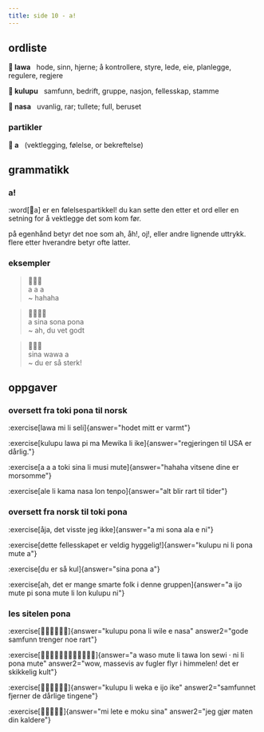 ```yaml
--- 
title: side 10 - a! 
---
```

## ordliste

**󱤤 lawa**&nbsp;&nbsp;&nbsp;hode, sinn, hjerne; å kontrollere, styre, lede, eie, planlegge, regulere, regjere

**󱤟 kulupu**&nbsp;&nbsp;&nbsp;samfunn, bedrift, gruppe, nasjon, fellesskap, stamme

**󱤾 nasa**&nbsp;&nbsp;&nbsp;uvanlig, rar; tullete; full, beruset

### partikler

**󱤀 a**&nbsp;&nbsp;&nbsp;(vektlegging, følelse, or bekreftelse)

## grammatikk
### a!
:word[󱤀a] er en følelsespartikkel! du kan sette den etter et ord eller en setning for å vektlegge det som kom før.

på egenhånd betyr det noe som ah, åh!, oj!, eller andre lignende uttrykk. flere etter hverandre betyr ofte latter.


### eksempler
> 󱤀󱤀󱤀 \
> a a a \
> ~ hahaha

> 󱤀󱥞󱥡󱥔 \
> a sina sona pona \
> ~ ah, du vet godt

> 󱥞󱥵󱤀 \
> sina wawa a \
> ~ du er så sterk!

## oppgaver
### oversett fra toki pona til norsk
:exercise[lawa mi li seli]{answer="hodet mitt er varmt"}

:exercise[kulupu lawa pi ma Mewika li ike]{answer="regjeringen til USA er dårlig."}

:exercise[a a a toki sina li musi mute]{answer="hahaha vitsene dine er morsomme"}

:exercise[ale li kama nasa lon tenpo]{answer="alt blir rart til tider"}

### oversett fra norsk til toki pona
:exercise[åja, det visste jeg ikke]{answer="a mi sona ala e ni"}

:exercise[dette fellesskapet er veldig hyggelig!]{answer="kulupu ni li pona mute a"}

:exercise[du er så kul]{answer="sina pona a"}

:exercise[ah, det er mange smarte folk i denne gruppen]{answer="a ijo mute pi sona mute li lon kulupu ni"}

### les sitelen pona
:exercise[󱤟󱥔󱤧󱥷󱤉󱤾]{answer="kulupu pona li wile e nasa" answer2="gode samfunn trenger noe rart"}

:exercise[󱤀󱥴󱤼󱤧󱥩󱤬󱥚󱦜󱥁󱤧󱥔󱤼]{answer="a waso mute li tawa lon sewi · ni li pona mute" answer2="wow, massevis av fugler flyr i himmelen! det er skikkelig kult"}

:exercise[󱤟󱤧󱥶󱤉󱤌󱤍]{answer="kulupu li weka e ijo ike" answer2="samfunnet fjerner de dårlige tingene"}

:exercise[󱤴󱤦󱤉󱤶󱥞]{answer="mi lete e moku sina" answer2="jeg gjør maten din kaldere"}